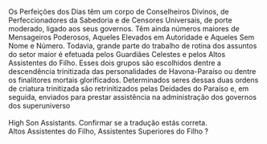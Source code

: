 ﻿Os Perfeições dos Dias têm um corpo de Conselheiros Divinos, de Perfeccionadores da Sabedoria e de Censores Universais, de porte moderado, ligado aos seus governos. Têm ainda números maiores de Mensageiros Poderosos, Aqueles Elevados em Autoridade e Aqueles Sem Nome e Número. Todavia, grande parte do trabalho de rotina dos assuntos do setor maior é efetuada pelos Guardiães Celestes e pelos Altos Assistentes do Filho. Esses dois grupos são escolhidos dentre a descendência trinitizada das personalidades de Havona-Paraíso ou dentre os finalitores mortais glorificados. Determinados seres dessas duas ordens de criatura trinitizada são retrinitizados pelas Deidades do Paraíso e, em seguida, enviados para prestar assistência na administração dos governos dos superuniverso<BR><BR>High Son Assistants. Confirmar se a tradução estás correta.<BR>Altos Assistentes do Filho, Assistentes Superiores do Filho ?
